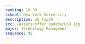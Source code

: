 ```yaml
---
ranking: 16-30
school: New York University
description: US Top30
src: /assets/offer_update/068.jpg
major: Technology Managment
sequence: 95
---
```

